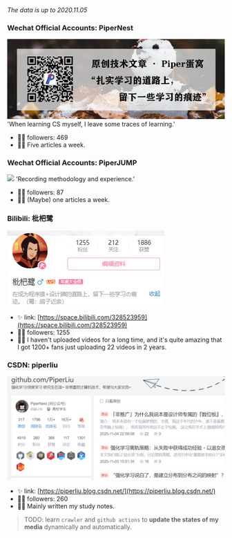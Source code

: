 _The data is up to 2020.11.05_
### Wechat Official Accounts: PiperNest
![](./assets/images/PiperNest.png)
'When learning CS myself, I leave some traces of learning.'
- 🙋‍♀️ followers: 469
- 🙆‍♂️ Five articles a week.

### Wechat Official Accounts: PiperJUMP
![](./assets/images/PiperJUMP.png)
'Recording methodology and experience.'
- 🙋‍♀️ followers: 87
- 🙆‍♂️ (Maybe) one articles a week.

### Bilibili: 枇杷鹭
![](./assets/images/PiperLiu.png)
- ✨ link: [https://space.bilibili.com/328523959](https://space.bilibili.com/328523959)
- 🙋‍♀️ followers: 1255
- 🙆‍♂️ I haven't uploaded videos for a long time, and it's quite amazing that I got 1200+ fans just uploading 22 videos in 2 years.

### CSDN: piperliu
![](./assets/images/csdn.png)
- ✨ link: [https://piperliu.blog.csdn.net/](https://piperliu.blog.csdn.net/)
- 🙋‍♀️ followers: 260
- 🙆‍♂️ Mainly written my study notes.

> TODO: learn `crawler` and `github actions` to **update the states of my media** dynamically and automatically.